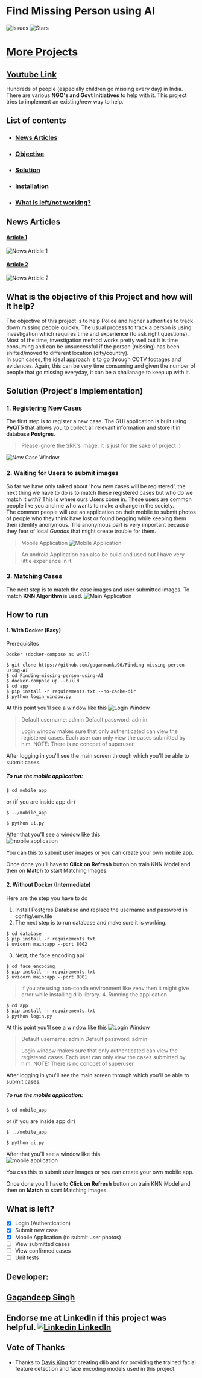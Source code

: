 # Find Missing Person using AI

![Issues](https://img.shields.io/github/issues/gaganmanku96/Finding-missing-person-using-AI) ![Stars](https://img.shields.io/github/stars/gaganmanku96/Finding-missing-person-using-AI?style=social)

# [More Projects](https://forms.gle/8MqhSJKavXczLCtA7)

## [Youtube Link](https://www.youtube.com/channel/UC7ln87o0Gt8OkkHIqEmeDQw/videos)

Hundreds of people (especially children go missing every day) in India. There are various <b>NGO's and Govt Initiatives</b> to help with it. This project tries to implement an existing/new way to help.

## List of contents

- ### [News Articles](#news-articles)
- ### [Objective](#what-is-the-objective-of-this-project-and-how-will-it-help)
- ### [Solution](#solution-projects-implementation)
- ### [Installation](#how-to-run)
- ### [What is left/not working?](#what-is-left)

## News Articles

#### [Article 1](https://www.thehindu.com/society/indias-missing-children-what-the-whatsapp-rumours-dont-tell-you/article24641527.ece)

![News Article 1](resources/news_1.PNG)

#### [Article 2](https://www.deccanchronicle.com/nation/current-affairs/250518/indias-children-174-go-missing-every-day-half-untraced.html)

![News Article 2](resources/news_2.PNG)

## What is the objective of this Project and how will it help?

The objective of this project is to help Police and higher authorities to track down missing people quickly. The usual process to track a person is using investigation which requires time and experience (to ask right questions). Most of the time, investigation method works pretty well but it is time consuming and can be unsuccessful if the person (missing) has been shifted/moved to different location (city/country).<br>
In such cases, the ideal approach is to go through CCTV footages and evidences. Again, this can be very time consuming and given the number of people that go missing everyday, it can be a challanage to keep up with it.<br>

## Solution (Project's Implementation)

### 1. Registering New Cases

The first step is to register a new case. The GUI application is built using <b>PyQT5</b> that allows you to collect all relevant information and store it in database <b>Postgres</b>.

> Please ignore the SRK's image. It is just for the sake of project :)

![New Case Window](resources/new_case.PNG)

### 2. Waiting for Users to submit images

So far we have only talked about 'how new cases will be registered', the next thing we have to do is to match these registered cases but who do we match it with? This is where ours Users come in. These users are common people like you and me who wants to make a change in the society.<br>
The common people will use an application on their mobile to submit photos of people who they think have lost or found begging while keeping them their identity anonymous. The anonymous part is very important because they fear of local <i>Gundas</i> that might create trouble for them.<br>

> Mobile Application
> ![Mobile Application](resources/mobile_application.PNG)

> An android Application can also be build and used but I have very little experience in it.

### 3. Matching Cases

The next step is to match the case images and user submitted images. To match <b>KNN Algorithm </b> is used.
![Main Application](resources/app_window.PNG)

## How to run

#### 1. With Docker (Easy)

Prerequisites

```
Docker (docker-compose as well)
```

```
$ git clone https://github.com/gaganmanku96/Finding-missing-person-using-AI
$ cd Finding-missing-person-using-AI
$ docker-compose up --build
$ cd app
$ pip install -r requirements.txt --no-cache-dir
$ python login_window.py
```

At this point you'll see a window like this
![Login Window](resources/login_screen.PNG)

> Default username: admin
> Default password: admin
>
> Login window makes sure that only authenticated can view the registered cases. Each user can only view the cases submitted by him.
> NOTE: There is no concpet of superuser.

After logging in you'll see the main screen through which you'll be able to submit cases.

##### To run the mobile application:

```
$ cd mobile_app
```

or (if you are inside app dir)

```
$ ../mobile_app
```

```
$ python ui.py
```

After that you'll see a window like this<br>
![mobile application](resources/mobile_application.PNG)

You can this to submit user images or you can create your own mobile app.

Once done you'll have to <b>Click on Refresh</b> button on train KNN Model and then on <b>Match</b> to start Matching Images.

#### 2. Without Docker (Intermediate)

Here are the step you have to do

1. Install Postgres Database and replace the username and password in config/.env.file
2. The next step is to run database and make sure it is working.

```
$ cd database
$ pip install -r requirements.txt
$ uvicorn main:app --port 8002
```

3. Next, the face encoding api

```
$ cd face_encoding
$ pip install -r requirements.txt
$ uvicorn main:app --port 8001
```

> If you are using non-conda environment like venv then it might give error while installing dlib library. 4. Running the application

```
$ cd app
$ pip install -r requirements.txt
$ python login.py
```

At this point you'll see a window like this
![Login Window](resources/login_screen.PNG)

> Default username: admin
> Default password: admin
>
> Login window makes sure that only authenticated can view the registered cases. Each user can only view the cases submitted by him.
> NOTE: There is no concpet of superuser.

After logging in you'll see the main screen through which you'll be able to submit cases.

##### To run the mobile application:

```
$ cd mobile_app
```

or (if you are inside app dir)

```
$ ../mobile_app
```

```
$ python ui.py
```

After that you'll see a window like this<br>
![mobile application](resources/mobile_application.PNG)

You can this to submit user images or you can create your own mobile app.

Once done you'll have to <b>Click on Refresh</b> button on train KNN Model and then on <b>Match</b> to start Matching Images.

## What is left?

- [x] Login (Authentication)
- [x] Submit new case
- [x] Mobile Application (to submit user photos)
- [ ] View submitted cases
- [ ] View confirmed cases
- [ ] Unit tests

## Developer:

## <a href="https://www.linkedin.com/in/gaganmanku96/">Gagandeep Singh</a>

## Endorse me at LinkedIn if this project was helpful. [![Linkedin](https://i.stack.imgur.com/gVE0j.png) LinkedIn](https://www.linkedin.com/in/gaganmanku96/)

## Vote of Thanks

- Thanks to [Davis King](https://github.com/davisking) for creating dlib and for providing the trained facial feature
  detection and face encoding models used in this project.
